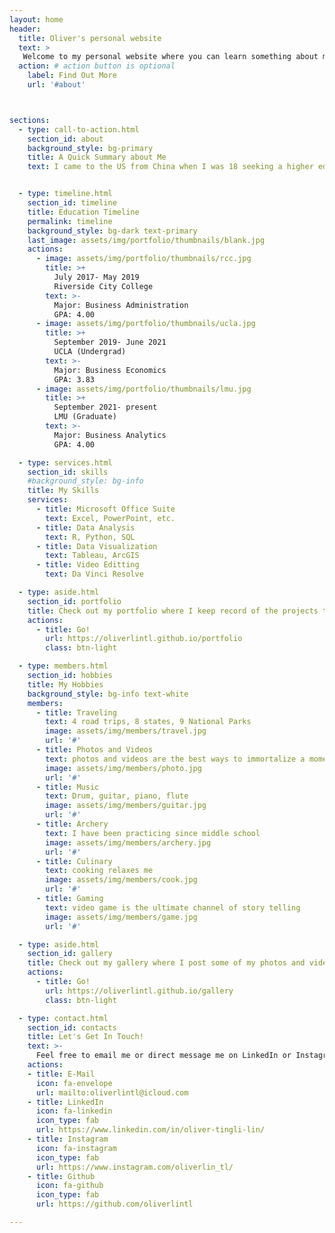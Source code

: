```yaml
---
layout: home
header:
  title: Oliver's personal website
  text: >
   Welcome to my personal website where you can learn something about me
  action: # action button is optional
    label: Find Out More
    url: '#about'



sections:
  - type: call-to-action.html
    section_id: about
    background_style: bg-primary
    title: A Quick Summary about Me
    text: I came to the US from China when I was 18 seeking a higher education. I have graduated from UCLA and currently pursuing a master degree in Business Analytics at LMU. I am a person with a wide range of interests and hobbies. And I have had a variety of experience and I worked on various projects. You can see some in more detail in this website. 


  - type: timeline.html
    section_id: timeline
    title: Education Timeline
    permalink: timeline
    background_style: bg-dark text-primary
    last_image: assets/img/portfolio/thumbnails/blank.jpg
    actions:
      - image: assets/img/portfolio/thumbnails/rcc.jpg
        title: >+
          July 2017- May 2019
          Riverside City College
        text: >-
          Major: Business Administration 
          GPA: 4.00
      - image: assets/img/portfolio/thumbnails/ucla.jpg
        title: >+
          September 2019- June 2021
          UCLA (Undergrad)
        text: >-
          Major: Business Economics 
          GPA: 3.83
      - image: assets/img/portfolio/thumbnails/lmu.jpg
        title: >+
          September 2021- present
          LMU (Graduate)
        text: >-
          Major: Business Analytics 
          GPA: 4.00

  - type: services.html
    section_id: skills
    #background_style: bg-info
    title: My Skills
    services:
      - title: Microsoft Office Suite
        text: Excel, PowerPoint, etc. 
      - title: Data Analysis
        text: R, Python, SQL
      - title: Data Visualization
        text: Tableau, ArcGIS
      - title: Video Editting
        text: Da Vinci Resolve

  - type: aside.html
    section_id: portfolio
    title: Check out my portfolio where I keep record of the projects that I have worked on
    actions:
      - title: Go!
        url: https://oliverlintl.github.io/portfolio
        class: btn-light

  - type: members.html
    section_id: hobbies
    title: My Hobbies
    background_style: bg-info text-white
    members:
      - title: Traveling
        text: 4 road trips, 8 states, 9 National Parks
        image: assets/img/members/travel.jpg
        url: '#'
      - title: Photos and Videos
        text: photos and videos are the best ways to immortalize a moment
        image: assets/img/members/photo.jpg
        url: '#'
      - title: Music
        text: Drum, guitar, piano, flute
        image: assets/img/members/guitar.jpg
        url: '#'
      - title: Archery
        text: I have been practicing since middle school
        image: assets/img/members/archery.jpg
        url: '#'
      - title: Culinary
        text: cooking relaxes me
        image: assets/img/members/cook.jpg
        url: '#'
      - title: Gaming
        text: video game is the ultimate channel of story telling
        image: assets/img/members/game.jpg
        url: '#'

  - type: aside.html
    section_id: gallery
    title: Check out my gallery where I post some of my photos and videos
    actions:
      - title: Go!
        url: https://oliverlintl.github.io/gallery
        class: btn-light

  - type: contact.html
    section_id: contacts
    title: Let's Get In Touch!
    text: >-
      Feel free to email me or direct message me on LinkedIn or Instagram!
    actions:
    - title: E-Mail
      icon: fa-envelope
      url: mailto:oliverlintl@icloud.com
    - title: LinkedIn
      icon: fa-linkedin
      icon_type: fab
      url: https://www.linkedin.com/in/oliver-tingli-lin/
    - title: Instagram
      icon: fa-instagram
      icon_type: fab
      url: https://www.instagram.com/oliverlin_tl/
    - title: Github
      icon: fa-github
      icon_type: fab
      url: https://github.com/oliverlintl

---
```

